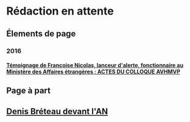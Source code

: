 # Rédaction en attente

## Élements de page

### 2016

#### [Témoignage de Françoise Nicolas, lanceur d'alerte, fonctionnaire au Ministère des Affaires étrangères : ACTES DU COLLOQUE AVHMVP](http://harcelement-violence.overblog.com/2016/08/temoignage-de-francoise-nicolas-lanceur-d-alerte-fonctionnaire-au-ministere-des-affaires-etrangeres-actes-du-colloque-avhmvp-juin-20)

## Page à part

## [Denis Bréteau devant l'AN](breteau.md)

